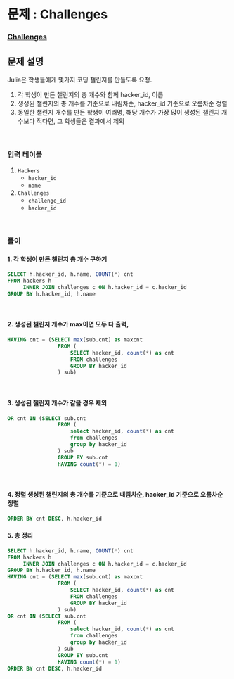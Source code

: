 # 문제 : Challenges
### [Challenges](https://www.hackerrank.com/challenges/challenges/problem?isFullScreen=true)

## 문제 설명
Julia은 학생들에게 몇가지 코딩 챌린지를 만들도록 요청.  
1. 각 학생이 만든 챌린지의 총 개수와 함께 hacker_id, 이름
2. 생성된 챌린지의 총 개수를 기준으로 내림차순, hacker_id 기준으로 오름차순 정렬
3. 동일한 챌린지 개수를 만든 학생이 여러명, 해당 개수가 가장 많이 생성된 챌린지 개수보다 적다면, 그 학생들은 결과에서 제외

<br/>

### 입력 테이블
1. `Hackers`
   - `hacker_id`
   - `name`
2. `Challenges`
   - `challenge_id` 
   - `hacker_id`

<br/>

### 풀이
#### 1. 각 학생이 만든 챌린지 총 개수 구하기
```SQL
SELECT h.hacker_id, h.name, COUNT(*) cnt
FROM hackers h
     INNER JOIN challenges c ON h.hacker_id = c.hacker_id
GROUP BY h.hacker_id, h.name
```
<br/>

#### 2. 생성된 챌린지 개수가 max이면 모두 다 출력, 
```SQL
HAVING cnt = (SELECT max(sub.cnt) as maxcnt
                FROM (
                    SELECT hacker_id, count(*) as cnt
                    FROM challenges
                    GROUP BY hacker_id
                ) sub)
```

<br/>

#### 3. 생성된 챌린지 개수가 같을 경우 제외
```SQL
OR cnt IN (SELECT sub.cnt
                FROM (
                    select hacker_id, count(*) as cnt
                    from challenges
                    group by hacker_id
                ) sub
                GROUP BY sub.cnt
                HAVING count(*) = 1)
```

<br/>

#### 4. 정렬 생성된 챌린지의 총 개수를 기준으로 내림차순, hacker_id 기준으로 오름차순 정렬
```sql
ORDER BY cnt DESC, h.hacker_id
```

#### 5. 총 정리
```sql
SELECT h.hacker_id, h.name, COUNT(*) cnt
FROM hackers h
     INNER JOIN challenges c ON h.hacker_id = c.hacker_id
GROUP BY h.hacker_id, h.name
HAVING cnt = (SELECT max(sub.cnt) as maxcnt
                FROM (
                    SELECT hacker_id, count(*) as cnt
                    FROM challenges
                    GROUP BY hacker_id
                ) sub)
OR cnt IN (SELECT sub.cnt
                FROM (
                    select hacker_id, count(*) as cnt
                    from challenges
                    group by hacker_id
                ) sub
                GROUP BY sub.cnt
                HAVING count(*) = 1)
ORDER BY cnt DESC, h.hacker_id
```
